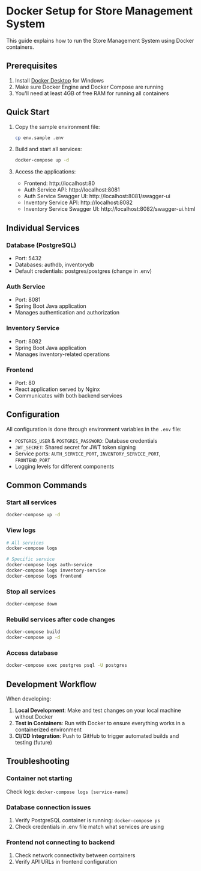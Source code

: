 # Docker Setup for Store Management System

This guide explains how to run the Store Management System using Docker containers.

## Prerequisites

1. Install [Docker Desktop](https://www.docker.com/products/docker-desktop/) for Windows
2. Make sure Docker Engine and Docker Compose are running
3. You'll need at least 4GB of free RAM for running all containers

## Quick Start

1. Copy the sample environment file:
   ```bash
   cp env.sample .env
   ```
   
2. Build and start all services:
   ```bash
   docker-compose up -d
   ```

3. Access the applications:
   - Frontend: http://localhost:80
   - Auth Service API: http://localhost:8081
   - Auth Service Swagger UI: http://localhost:8081/swagger-ui
   - Inventory Service API: http://localhost:8082
   - Inventory Service Swagger UI: http://localhost:8082/swagger-ui.html

## Individual Services

### Database (PostgreSQL)
- Port: 5432
- Databases: authdb, inventorydb
- Default credentials: postgres/postgres (change in .env)

### Auth Service
- Port: 8081
- Spring Boot Java application
- Manages authentication and authorization

### Inventory Service
- Port: 8082
- Spring Boot Java application
- Manages inventory-related operations

### Frontend
- Port: 80
- React application served by Nginx
- Communicates with both backend services

## Configuration

All configuration is done through environment variables in the `.env` file:

- `POSTGRES_USER` & `POSTGRES_PASSWORD`: Database credentials
- `JWT_SECRET`: Shared secret for JWT token signing
- Service ports: `AUTH_SERVICE_PORT`, `INVENTORY_SERVICE_PORT`, `FRONTEND_PORT`
- Logging levels for different components

## Common Commands

### Start all services
```bash
docker-compose up -d
```

### View logs
```bash
# All services
docker-compose logs

# Specific service
docker-compose logs auth-service
docker-compose logs inventory-service
docker-compose logs frontend
```

### Stop all services
```bash
docker-compose down
```

### Rebuild services after code changes
```bash
docker-compose build
docker-compose up -d
```

### Access database
```bash
docker-compose exec postgres psql -U postgres
```

## Development Workflow

When developing:

1. **Local Development**: Make and test changes on your local machine without Docker
2. **Test in Containers**: Run with Docker to ensure everything works in a containerized environment
3. **CI/CD Integration**: Push to GitHub to trigger automated builds and testing (future)

## Troubleshooting

### Container not starting
Check logs: `docker-compose logs [service-name]`

### Database connection issues
1. Verify PostgreSQL container is running: `docker-compose ps`
2. Check credentials in .env file match what services are using

### Frontend not connecting to backend
1. Check network connectivity between containers
2. Verify API URLs in frontend configuration
